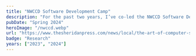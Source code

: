 ```yaml
---
title: "NWCCD Software Development Camp"
description: "For the past two years, I’ve co-led the NWCCD Software Development Camp, introducing junior high students to programming. Through hands-on projects using Micro:bits and the Makecode Arcade platform, students learn foundational coding skills and explore real-world applications."
pubDate: "Spring 2024"
heroImage: "/nwccd.webp"
url: "https://www.thesheridanpress.com/news/local/the-art-of-computer-science-sheridan-college-offers-youth-computer-programming-camp/article_17bacccc-2f0b-11ef-92e6-ffbd60036adb.html"
badge: "Research"
years: ["2023", "2024"]
---
```

